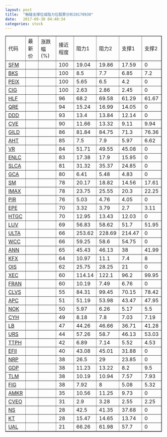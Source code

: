 ```yaml
---
layout: post
title:  "触碰支撑位或阻力位股票分析20170930"
date:   2017-09-30 04:40:34
categories: stock
---
```

<script type="text/javascript">
var stockList = []
stockList.push('gb_sfm');
stockList.push('gb_bks');
stockList.push('gb_peix');
stockList.push('gb_cig');
stockList.push('gb_hlf');
stockList.push('gb_qre');
stockList.push('gb_ddd');
stockList.push('gb_cve');
stockList.push('gb_gild');
stockList.push('gb_aht');
stockList.push('gb_vr');
stockList.push('gb_enlc');
stockList.push('gb_slca');
stockList.push('gb_gca');
stockList.push('gb_sm');
stockList.push('gb_imax');
stockList.push('gb_pir');
stockList.push('gb_epe');
stockList.push('gb_htgc');
stockList.push('gb_luv');
stockList.push('gb_ulta');
stockList.push('gb_wcc');
stockList.push('gb_ann');
stockList.push('gb_kfx');
stockList.push('gb_ois');
stockList.push('gb_xec');
stockList.push('gb_fran');
stockList.push('gb_clvs');
stockList.push('gb_apc');
stockList.push('gb_nok');
stockList.push('gb_cyh');
stockList.push('gb_lb');
stockList.push('gb_urs');
stockList.push('gb_ttph');
stockList.push('gb_efii');
stockList.push('gb_nrp');
stockList.push('gb_gdp');
stockList.push('gb_tlm');
stockList.push('gb_fig');
stockList.push('gb_amkr');
stockList.push('gb_cveo');
stockList.push('gb_ns');
stockList.push('gb_kt');
stockList.push('gb_ual');
</script>
<table border="1">
 <tr>
 <td>代码</td>
 <td>最新价</td>
 <td>涨跌幅(%)</td>
 <td>接近程度</td>
 <td>阻力1</td>
 <td>阻力2</td>
 <td>支撑1</td>
 <td>支撑2</td>
</tr>
  <tr id="sfm" class="red">
  <td><a href="http://stock.finance.sina.com.cn/usstock/quotes/SFM.html" target="_blank">SFM</a></td><td></td><td></td><td>100</td><td>19.04</td><td>19.86</td><td>17.59</td><td>0</td></tr>
  <tr id="bks" class="red">
  <td><a href="http://stock.finance.sina.com.cn/usstock/quotes/BKS.html" target="_blank">BKS</a></td><td></td><td></td><td>100</td><td>8.5</td><td>7.7</td><td>6.85</td><td>7.2</td></tr>
  <tr id="peix" class="red">
  <td><a href="http://stock.finance.sina.com.cn/usstock/quotes/PEIX.html" target="_blank">PEIX</a></td><td></td><td></td><td>100</td><td>5.65</td><td>6.5</td><td>4.2</td><td>0</td></tr>
  <tr id="cig" class="green">
  <td><a href="http://stock.finance.sina.com.cn/usstock/quotes/CIG.html" target="_blank">CIG</a></td><td></td><td></td><td>100</td><td>2.63</td><td>2.86</td><td>2.45</td><td>0</td></tr>
  <tr id="hlf" class="red">
  <td><a href="http://stock.finance.sina.com.cn/usstock/quotes/HLF.html" target="_blank">HLF</a></td><td></td><td></td><td>96</td><td>68.2</td><td>69.58</td><td>61.29</td><td>61.67</td></tr>
  <tr id="qre" class="red">
  <td><a href="http://stock.finance.sina.com.cn/usstock/quotes/QRE.html" target="_blank">QRE</a></td><td></td><td></td><td>94</td><td>15.24</td><td>16.99</td><td>14.05</td><td>0</td></tr>
  <tr id="ddd" class="red">
  <td><a href="http://stock.finance.sina.com.cn/usstock/quotes/DDD.html" target="_blank">DDD</a></td><td></td><td></td><td>93</td><td>13.4</td><td>13.84</td><td>12.14</td><td>0</td></tr>
  <tr id="cve" class="green">
  <td><a href="http://stock.finance.sina.com.cn/usstock/quotes/CVE.html" target="_blank">CVE</a></td><td></td><td></td><td>90</td><td>11.66</td><td>13.32</td><td>9.11</td><td>9.94</td></tr>
  <tr id="gild" class="red">
  <td><a href="http://stock.finance.sina.com.cn/usstock/quotes/GILD.html" target="_blank">GILD</a></td><td></td><td></td><td>86</td><td>81.84</td><td>84.75</td><td>71.3</td><td>76.36</td></tr>
  <tr id="aht" class="green">
  <td><a href="http://stock.finance.sina.com.cn/usstock/quotes/AHT.html" target="_blank">AHT</a></td><td></td><td></td><td>85</td><td>7.5</td><td>7.9</td><td>5.97</td><td>6.62</td></tr>
  <tr id="vr" class="red">
  <td><a href="http://stock.finance.sina.com.cn/usstock/quotes/VR.html" target="_blank">VR</a></td><td></td><td></td><td>84</td><td>51.71</td><td>49.55</td><td>45.08</td><td>0</td></tr>
  <tr id="enlc" class="red">
  <td><a href="http://stock.finance.sina.com.cn/usstock/quotes/ENLC.html" target="_blank">ENLC</a></td><td></td><td></td><td>83</td><td>17.38</td><td>17.9</td><td>15.95</td><td>0</td></tr>
  <tr id="slca" class="red">
  <td><a href="http://stock.finance.sina.com.cn/usstock/quotes/SLCA.html" target="_blank">SLCA</a></td><td></td><td></td><td>81</td><td>31.32</td><td>35.37</td><td>24.85</td><td>0</td></tr>
  <tr id="gca" class="green">
  <td><a href="http://stock.finance.sina.com.cn/usstock/quotes/GCA.html" target="_blank">GCA</a></td><td></td><td></td><td>80</td><td>6.41</td><td>5.48</td><td>4.83</td><td>0</td></tr>
  <tr id="sm" class="green">
  <td><a href="http://stock.finance.sina.com.cn/usstock/quotes/SM.html" target="_blank">SM</a></td><td></td><td></td><td>78</td><td>20.17</td><td>18.82</td><td>14.56</td><td>17.61</td></tr>
  <tr id="imax" class="green">
  <td><a href="http://stock.finance.sina.com.cn/usstock/quotes/IMAX.html" target="_blank">IMAX</a></td><td></td><td></td><td>78</td><td>23.75</td><td>25.55</td><td>20.3</td><td>22.25</td></tr>
  <tr id="pir" class="green">
  <td><a href="http://stock.finance.sina.com.cn/usstock/quotes/PIR.html" target="_blank">PIR</a></td><td></td><td></td><td>76</td><td>5.03</td><td>4.76</td><td>4.05</td><td>0</td></tr>
  <tr id="epe" class="red">
  <td><a href="http://stock.finance.sina.com.cn/usstock/quotes/EPE.html" target="_blank">EPE</a></td><td></td><td></td><td>70</td><td>3.32</td><td>3.79</td><td>2.7</td><td>3.11</td></tr>
  <tr id="htgc" class="red">
  <td><a href="http://stock.finance.sina.com.cn/usstock/quotes/HTGC.html" target="_blank">HTGC</a></td><td></td><td></td><td>70</td><td>12.95</td><td>13.43</td><td>12.03</td><td>0</td></tr>
  <tr id="luv" class="red">
  <td><a href="http://stock.finance.sina.com.cn/usstock/quotes/LUV.html" target="_blank">LUV</a></td><td></td><td></td><td>69</td><td>56.83</td><td>58.62</td><td>51.7</td><td>51.95</td></tr>
  <tr id="ulta" class="red">
  <td><a href="http://stock.finance.sina.com.cn/usstock/quotes/ULTA.html" target="_blank">ULTA</a></td><td></td><td></td><td>66</td><td>253.62</td><td>228.69</td><td>214.47</td><td>0</td></tr>
  <tr id="wcc" class="red">
  <td><a href="http://stock.finance.sina.com.cn/usstock/quotes/WCC.html" target="_blank">WCC</a></td><td></td><td></td><td>66</td><td>59.25</td><td>58.6</td><td>54.75</td><td>0</td></tr>
  <tr id="ann" class="red">
  <td><a href="http://stock.finance.sina.com.cn/usstock/quotes/ANN.html" target="_blank">ANN</a></td><td></td><td></td><td>65</td><td>45.43</td><td>46.13</td><td>38</td><td>41.99</td></tr>
  <tr id="kfx" class="green">
  <td><a href="http://stock.finance.sina.com.cn/usstock/quotes/KFX.html" target="_blank">KFX</a></td><td></td><td></td><td>64</td><td>10.97</td><td>11.1</td><td>7.4</td><td>8</td></tr>
  <tr id="ois" class="red">
  <td><a href="http://stock.finance.sina.com.cn/usstock/quotes/OIS.html" target="_blank">OIS</a></td><td></td><td></td><td>62</td><td>25.75</td><td>28.25</td><td>21</td><td>0</td></tr>
  <tr id="xec" class="red">
  <td><a href="http://stock.finance.sina.com.cn/usstock/quotes/XEC.html" target="_blank">XEC</a></td><td></td><td></td><td>60</td><td>114.14</td><td>122.1</td><td>96.2</td><td>99.95</td></tr>
  <tr id="fran" class="red">
  <td><a href="http://stock.finance.sina.com.cn/usstock/quotes/FRAN.html" target="_blank">FRAN</a></td><td></td><td></td><td>60</td><td>10.19</td><td>7.49</td><td>6.76</td><td>0</td></tr>
  <tr id="clvs" class="red">
  <td><a href="http://stock.finance.sina.com.cn/usstock/quotes/CLVS.html" target="_blank">CLVS</a></td><td></td><td></td><td>55</td><td>84.31</td><td>99.45</td><td>70.15</td><td>78.42</td></tr>
  <tr id="apc" class="green">
  <td><a href="http://stock.finance.sina.com.cn/usstock/quotes/APC.html" target="_blank">APC</a></td><td></td><td></td><td>51</td><td>51.19</td><td>53.98</td><td>43.47</td><td>47.95</td></tr>
  <tr id="nok" class="green">
  <td><a href="http://stock.finance.sina.com.cn/usstock/quotes/NOK.html" target="_blank">NOK</a></td><td></td><td></td><td>50</td><td>5.97</td><td>6.26</td><td>5.17</td><td>5.5</td></tr>
  <tr id="cyh" class="red">
  <td><a href="http://stock.finance.sina.com.cn/usstock/quotes/CYH.html" target="_blank">CYH</a></td><td></td><td></td><td>49</td><td>8.18</td><td>7.8</td><td>7.03</td><td>7.19</td></tr>
  <tr id="lb" class="green">
  <td><a href="http://stock.finance.sina.com.cn/usstock/quotes/LB.html" target="_blank">LB</a></td><td></td><td></td><td>47</td><td>44.26</td><td>46.66</td><td>36.71</td><td>41.28</td></tr>
  <tr id="urs" class="green">
  <td><a href="http://stock.finance.sina.com.cn/usstock/quotes/URS.html" target="_blank">URS</a></td><td></td><td></td><td>44</td><td>57.26</td><td>58.7</td><td>46.13</td><td>53.03</td></tr>
  <tr id="ttph" class="red">
  <td><a href="http://stock.finance.sina.com.cn/usstock/quotes/TTPH.html" target="_blank">TTPH</a></td><td></td><td></td><td>42</td><td>6.89</td><td>7.14</td><td>5.52</td><td>4.53</td></tr>
  <tr id="efii" class="red">
  <td><a href="http://stock.finance.sina.com.cn/usstock/quotes/EFII.html" target="_blank">EFII</a></td><td></td><td></td><td>40</td><td>43.08</td><td>45.01</td><td>31.88</td><td>0</td></tr>
  <tr id="nrp" class="green">
  <td><a href="http://stock.finance.sina.com.cn/usstock/quotes/NRP.html" target="_blank">NRP</a></td><td></td><td></td><td>38</td><td>26.5</td><td>29</td><td>23.85</td><td>0</td></tr>
  <tr id="gdp" class="green">
  <td><a href="http://stock.finance.sina.com.cn/usstock/quotes/GDP.html" target="_blank">GDP</a></td><td></td><td></td><td>38</td><td>11.23</td><td>13.22</td><td>8.2</td><td>9.5</td></tr>
  <tr id="tlm" class="green">
  <td><a href="http://stock.finance.sina.com.cn/usstock/quotes/TLM.html" target="_blank">TLM</a></td><td></td><td></td><td>38</td><td>10.19</td><td>10.94</td><td>7.57</td><td>7.93</td></tr>
  <tr id="fig" class="green">
  <td><a href="http://stock.finance.sina.com.cn/usstock/quotes/FIG.html" target="_blank">FIG</a></td><td></td><td></td><td>38</td><td>7.92</td><td>8</td><td>5.08</td><td>5.32</td></tr>
  <tr id="amkr" class="red">
  <td><a href="http://stock.finance.sina.com.cn/usstock/quotes/AMKR.html" target="_blank">AMKR</a></td><td></td><td></td><td>35</td><td>10.56</td><td>11.25</td><td>9.73</td><td>0</td></tr>
  <tr id="cveo" class="red">
  <td><a href="http://stock.finance.sina.com.cn/usstock/quotes/CVEO.html" target="_blank">CVEO</a></td><td></td><td></td><td>31</td><td>2.9</td><td>3.28</td><td>2.55</td><td>2.25</td></tr>
  <tr id="ns" class="red">
  <td><a href="http://stock.finance.sina.com.cn/usstock/quotes/NS.html" target="_blank">NS</a></td><td></td><td></td><td>28</td><td>42.5</td><td>41.35</td><td>37.68</td><td>0</td></tr>
  <tr id="kt" class="green">
  <td><a href="http://stock.finance.sina.com.cn/usstock/quotes/KT.html" target="_blank">KT</a></td><td></td><td></td><td>28</td><td>15.47</td><td>14.65</td><td>13.74</td><td>0</td></tr>
  <tr id="ual" class="red">
  <td><a href="http://stock.finance.sina.com.cn/usstock/quotes/UAL.html" target="_blank">UAL</a></td><td></td><td></td><td>21</td><td>66.26</td><td>61.98</td><td>57.7</td><td>0</td></tr>
</table>
